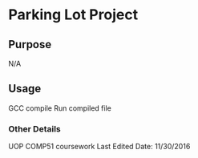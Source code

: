 # Parking Lot Project

## Purpose
N/A 

## Usage
GCC compile
Run compiled file

### Other Details
UOP COMP51 coursework
Last Edited Date: 11/30/2016